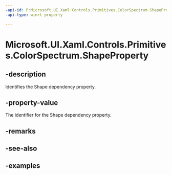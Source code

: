 ```yaml
---
-api-id: P:Microsoft.UI.Xaml.Controls.Primitives.ColorSpectrum.ShapeProperty
-api-type: winrt property

---
```

<!-- Property syntax.
public DependencyProperty ShapeProperty { get; }
-->

# Microsoft.UI.Xaml.Controls.Primitives.ColorSpectrum.ShapeProperty


## -description

Identifies the Shape dependency property.


## -property-value

The identifier for the Shape dependency property.


## -remarks


## -see-also


## -examples


